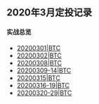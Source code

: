 ## 2020年3月定投记录

#### 实战总览
- [20200301|BTC](notes/DIGICCY/202003/01.md) </br>
- [20200302|BTC](notes/DIGICCY/202003/02.md) </br>
- [20200308|BTC](notes/DIGICCY/202003/08.md) </br>
- [20200309-14|BTC](notes/DIGICCY/202003/14.md) </br>
- [20200315|BTC](notes/DIGICCY/202003/15.md) </br>
- [20200316-19|BTC](notes/DIGICCY/202003/19.md) </br>
- [20200320-29|BTC](notes/DIGICCY/202003/29.md) </br>